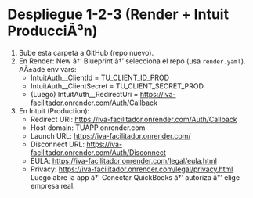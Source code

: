 ﻿# Despliegue 1-2-3 (Render + Intuit ProducciÃ³n)
1) Sube esta carpeta a GitHub (repo nuevo).
2) En Render: New â†’ Blueprint â†’ selecciona el repo (usa `render.yaml`). AÃ±ade env vars:
   - IntuitAuth__ClientId = TU_CLIENT_ID_PROD
   - IntuitAuth__ClientSecret = TU_CLIENT_SECRET_PROD
   - (Luego) IntuitAuth__RedirectUri = https://iva-facilitador.onrender.com/Auth/Callback
3) En Intuit (Production):
   - Redirect URI: https://iva-facilitador.onrender.com/Auth/Callback
   - Host domain: TUAPP.onrender.com
   - Launch URL: https://iva-facilitador.onrender.com/
   - Disconnect URL: https://iva-facilitador.onrender.com/Auth/Disconnect
   - EULA: https://iva-facilitador.onrender.com/legal/eula.html
   - Privacy: https://iva-facilitador.onrender.com/legal/privacy.html
Luego abre la app â†’ Conectar QuickBooks â†’ autoriza â†’ elige empresa real.

